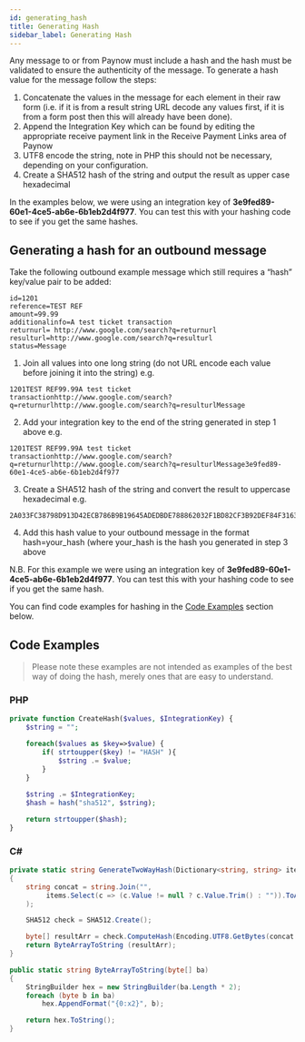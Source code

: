 ```yaml
---
id: generating_hash
title: Generating Hash
sidebar_label: Generating Hash
---
```


Any message to or from Paynow must include a hash and the hash must be validated to ensure the authenticity of the message. To generate a hash value for the message follow the steps:

1. Concatenate the values in the message for each element in their raw form (i.e. if it is from a
result string URL decode any values first, if it is from a form post then this will already have
been done).
2. Append the Integration Key which can be found by editing the appropriate receive payment
link in the Receive Payment Links area of Paynow
3. UTF8 encode the string, note in PHP this should not be necessary, depending on your
configuration.
4. Create a SHA512 hash of the string and output the result as upper case hexadecimal

In the examples below, we were using an integration key of **3e9fed89-60e1-4ce5-ab6e-6b1eb2d4f977**. You can test this with your hashing code to see if you get the same hashes.

## Generating a hash for an outbound message
Take the following outbound example message which still requires a “hash” key/value pair to be added:

```
id=1201
reference=TEST REF
amount=99.99
additionalinfo=A test ticket transaction
returnurl= http://www.google.com/search?q=returnurl
resulturl=http://www.google.com/search?q=resulturl
status=Message
```

1.	Join all values into one long string (do not URL encode each value before joining it into the string) 
e.g. 
```
1201TEST REF99.99A test ticket transactionhttp://www.google.com/search?q=returnurlhttp://www.google.com/search?q=resulturlMessage
```
2.	Add your integration key to the end of the string generated in step 1 above 
e.g.
```
1201TEST REF99.99A test ticket transactionhttp://www.google.com/search?q=returnurlhttp://www.google.com/search?q=resulturlMessage3e9fed89-60e1-4ce5-ab6e-6b1eb2d4f977
```
3.	Create a SHA512 hash of the string and convert the result to uppercase hexadecimal 
e.g. 
```
2A033FC38798D913D42ECB786B9B19645ADEDBDE788862032F1BD82CF3B92DEF84F316385D5B40DBB35F1A4FD7D5BFE73835174136463CDD48C9366B0749C689
```
4.	Add this hash value to your outbound message in the format hash=your_hash (where your_hash is the hash you generated in step 3 above

N.B. For this example we were using an integration key of **3e9fed89-60e1-4ce5-ab6e-6b1eb2d4f977**. You can test this with your hashing code to see if you get the same hash.

You can find code examples for hashing in the [Code Examples](#code-examples) section below.

## Code Examples

> Please note these examples are not intended as examples of the best way of doing the hash, merely ones that are easy to understand.

### PHP

```php
private function CreateHash($values, $IntegrationKey) {
    $string = "";

    foreach($values as $key=>$value) {
        if( strtoupper($key) != "HASH" ){
            $string .= $value;
        }
    }
    
    $string .= $IntegrationKey;
    $hash = hash("sha512", $string);

    return strtoupper($hash);
}
```


### C#

```csharp
private static string GenerateTwoWayHash(Dictionary<string, string> items, Guid guid)
{
    string concat = string.Join("", 
         items.Select(c => (c.Value != null ? c.Value.Trim() : "")).ToArray()
    );

    SHA512 check = SHA512.Create();

    byte[] resultArr = check.ComputeHash(Encoding.UTF8.GetBytes(concat + guid));
    return ByteArrayToString (resultArr);
}

public static string ByteArrayToString(byte[] ba)
{
    StringBuilder hex = new StringBuilder(ba.Length * 2);
    foreach (byte b in ba)
        hex.AppendFormat("{0:x2}", b);

    return hex.ToString();
}
```